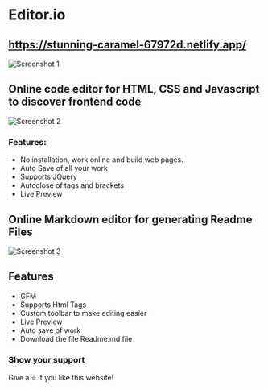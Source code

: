 # Editor.io
## https://stunning-caramel-67972d.netlify.app/

![Screenshot 1](https://user-images.githubusercontent.com/68656122/167346138-6d7fcc64-0ea7-473e-ae09-28fd9cdc1743.png)

## Online code editor for HTML, CSS and Javascript to discover frontend code

![Screenshot 2](https://user-images.githubusercontent.com/68656122/167561859-63713e93-8951-43ec-bf23-4f577414270d.png)

### Features:

- No installation, work online and build web pages.
- Auto Save of all your work
- Supports JQuery
- Autoclose of tags and brackets
- Live Preview

## Online Markdown editor for generating Readme Files

![Screenshot 3](https://user-images.githubusercontent.com/68656122/167778662-b547f17b-15eb-4f6a-9b20-93fcc0a35b96.png)

## Features

- GFM
- Supports Html Tags
- Custom toolbar to make editing easier
- Live Preview
- Auto save of work
- Download the file Readme.md file

### Show your support

Give a ⭐ if you like this website!
